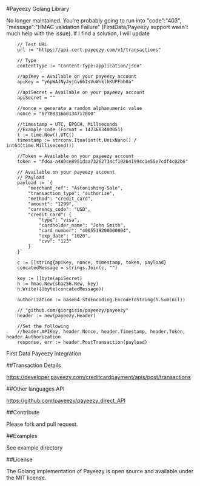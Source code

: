 #Payeezy Golang Library

No longer maintained. You're probably going to run into "code":"403", "message":"HMAC validation Failure" (FirstData/Payeezy support wasn't much help with the issue). If I find a solution, I will update


```
	// Test URL
	url := "https://api-cert.payeezy.com/v1/transactions"

	// Type
	contentType := "Content-Type:application/json"

	//apiKey = Available on your payeezy account
	apiKey = "y6pWAJNyJyjGv66IsVuWnklkKUPFbb0a"

	//apiSecret = Available on your payeezy account
	apiSecret = ""

	//nonce = generate a random alphanumeric value
	nonce = "6770831660134717000"

	//timestamp = UTC, EPOCH, Millseconds
	//Example code (Format = 1423683480051)
	t := time.Now().UTC()
	timestamp := strconv.Itoa(int(t.UnixNano() / int64(time.Millisecond)))

	//Token = Available on your payeezy account
	token = "fdoa-a480ce8951daa73262734cf102641994c1e55e7cdf4c02b6"

	// Available on your payeezy account
	// Payload
	payload := `{
		"merchant_ref": "Astonishing-Sale",
		"transaction_type": "authorize",
		"method": "credit_card",
		"amount": "1299",
		"currency_code": "USD",
		"credit_card": {
			"type": "visa",
			"cardholder_name": "John Smith",
			"card_number": "4005519200000004",
			"exp_date": "1020",
			"cvv": "123"
		}
	}`

	c := []string{apiKey, nonce, timestamp, token, payload}
	concatedMessage = strings.Join(c, "")

	key := []byte(apiSecret)
	h := hmac.New(sha256.New, key)
	h.Write([]byte(concatedMessage))

	authorization := base64.StdEncoding.EncodeToString(h.Sum(nil))

	// "github.com/giorgisio/payeezy/payeezy"
	header := new(payeezy.Header)

	//Set the following
	//header.APIKey, header.Nonce, header.Timestamp, header.Token, header.Authorization
	response, err := header.PostTransaction(payload)

```

First Data Payeezy integration 

##Transaction Details

https://developer.payeezy.com/creditcardpayment/apis/post/transactions

##Other languages API

https://github.com/payeezy/payeezy_direct_API

##Contribute

Please fork and pull request.

##Examples

See example directory

##License

The Golang implementation of Payeezy is open source and available under the MIT license.